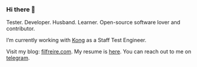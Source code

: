 ### Hi there 👋

Tester. Developer. Husband. Learner. Open-source software lover and contributor.

I’m currently working with [Kong](https://konghq.com) as a Staff Test Engineer.

Visit my blog: [filfreire.com](https://filfreire.com). My resume is [here](https://filfreire.com/cv.pdf).
You can reach out to me on [telegram](https://t.me/filfreire).

